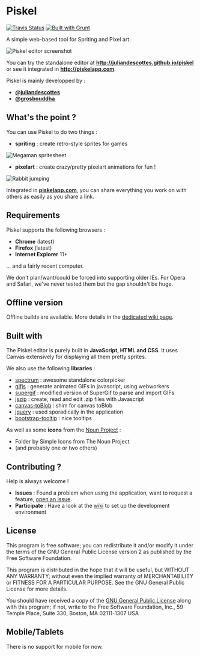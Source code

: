 Piskel
======

[![Travis Status](https://api.travis-ci.org/juliandescottes/piskel.png?branch=master)](https://travis-ci.org/juliandescottes/piskel) [![Built with Grunt](https://cdn.gruntjs.com/builtwith.png)](http://gruntjs.com/)

A simple web-based tool for Spriting and Pixel art.

![Piskel editor screenshot](https://screenletstore.appspot.com/img/8f03e768-ac59-11e3-b2a1-7f5a1b97c420.jpeg "Piskel editor screenshot")

You can try the standalone editor at **http://juliandescottes.github.io/piskel** or see it integrated in **http://piskelapp.com**.

Piskel is mainly developped by :

* **[@juliandescottes](https://github.com/juliandescottes)**
* **[@grosbouddha](https://github.com/grosbouddha)**

## What's the point ?

You can use Piskel to do two things :
* **spriting** : create retro-style sprites for games

![Megaman spritesheet](http://piskel-imgstore-a.appspot.com/img/c8081287-ac58-11e3-bd8c-b3c4036c0eee.png "Megaman spritesheet")

* **pixelart** : create crazy/pretty pixelart animations for fun !

![Rabbit jumping](http://piskel-imgstore-a.appspot.com/img/947f2dab-ac58-11e3-949a-b3c4036c0eee.gif "Rabit jumping")

Integrated in **[piskelapp.com](http://piskelapp.com)**, you can share everything you work on with others as easily as you share a link.

## Requirements

Piskel supports the following browsers :
* **Chrome** (latest)
* **Firefox** (latest)
* **Internet Explorer** 11+

... and a fairly recent computer.

We don't plan/want/could be forced into supporting older IEs. For Opera and Safari, we've never tested them but the gap shouldn't be huge.

## Offline version

Offline builds are available. More details in the [dedicated wiki page](https://github.com/juliandescottes/piskel/wiki/Desktop-applications).

## Built with

The Piskel editor is purely built in **JavaScript, HTML and CSS**. It uses Canvas extensively for displaying all them pretty sprites.

We also use the following **libraries** :
* [spectrum](https://github.com/bgrins/spectrum) : awesome standalone colorpicker
* [gifjs](http://jnordberg.github.io/gif.js/) : generate animated GIFs in javascript, using webworkers
* [supergif](https://github.com/buzzfeed/libgif-js) : modified version of SuperGif to parse and import GIFs
* [jszip](https://github.com/Stuk/jszip) : create, read and edit .zip files with Javascript
* [canvas-toBlob](https://github.com/eligrey/canvas-toBlob.js/) : shim for canvas toBlob
* [jquery](http://jquery.com/) : used sporadically in the application
* [bootstrap-tooltip](http://getbootstrap.com/javascript/#tooltips) : nice tooltips

As well as some **icons** from the [Noun Project](http://thenounproject.com/) :
* Folder by Simple Icons from The Noun Project
* (and probably one or two others)


## Contributing ?

Help is always welcome !

* **Issues** : Found a problem when using the application, want to request a feature, [open an issue](https://github.com/juliandescottes/piskel/issues).
* **Participate** : Have a look at the [wiki](https://github.com/juliandescottes/piskel/wiki) to set up the development environment

## License

This program is free software; you can redistribute it and/or modify
it under the terms of the GNU General Public License version 2 as
published by the Free Software Foundation.

This program is distributed in the hope that it will be useful, but
WITHOUT ANY WARRANTY; without even the implied warranty of
MERCHANTABILITY or FITNESS FOR A PARTICULAR PURPOSE.  See the GNU
General Public License for more details.

You should have received a copy of the [GNU General Public License](docs/licenses/GPL.txt)
along with this program; if not, write to the Free Software
Foundation, Inc., 59 Temple Place, Suite 330, Boston, MA 02111-1307
USA

## Mobile/Tablets

There is no support for mobile for now.


